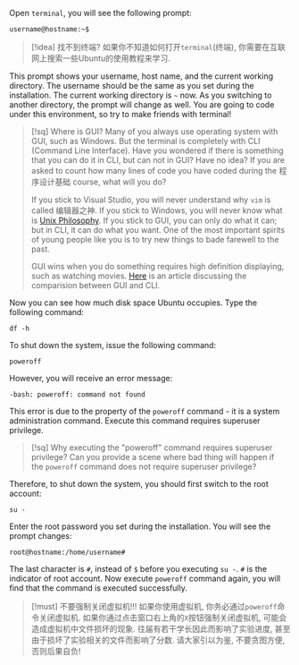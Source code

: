 Open `terminal`, you will see the following prompt:

```
username@hostname:~$
```

>[!idea] 找不到终端?
>如果你不知道如何打开`terminal`(终端), 你需要在互联网上搜索一些Ubuntu的使用教程来学习.

This prompt shows your username, host name, and the current working directory. The username should be the same as you set during the installation. The current working directory is `~` now. As you switching to another directory, the prompt will change as well. You are going to code under this environment, so try to make friends with terminal!

>[!sq] Where is GUI?
>Many of you always use operating system with GUI, such as Windows. But the terminal is completely with CLI (Command Line Interface). Have you wondered if there is something that you can do it in CLI, but can not in GUI? Have no idea? If you are asked to count how many lines of code you have coded during the 程序设计基础 course, what will you do?
>
>If you stick to Visual Studio, you will never understand why `vim` is called 编辑器之神. If you stick to Windows, you will never know what is [Unix Philosophy](http://en.wikipedia.org/wiki/Unix_philosophy). If you stick to GUI, you can only do what it can; but in CLI, it can do what you want. One of the most important spirits of young people like you is to try new things to bade farewell to the past.
>
>GUI wins when you do something requires high definition displaying, such as watching movies. [Here](http://www.computerhope.com/issues/ch000619.htm) is an article discussing the comparision between GUI and CLI.

Now you can see how much disk space Ubuntu occupies. Type the following command:

```
df -h
```

To shut down the system, issue the following command:

```
poweroff
```

However, you will receive an error message:

```
-bash: poweroff: command not found
```

This error is due to the property of the `poweroff` command - it is a system administration command. Execute this command requires superuser privilege.

>[!sq] Why executing the "poweroff" command requires superuser privilege?
>Can you provide a scene where bad thing will happen if the `poweroff` command does not require superuser privilege?

Therefore, to shut down the system, you should first switch to the root account:

```
su -
```

Enter the root password you set during the installation. You will see the prompt changes:

```
root@hostname:/home/username#
```

The last character is `#`, instead of `$` before you executing `su -`. `#` is the indicator of root account. Now execute `poweroff` command again, you will find that the command is executed successfully.

>[!must] 不要强制关闭虚拟机!!!
>如果你使用虚拟机, 你务必通过`poweroff`命令关闭虚拟机. 如果你通过点击窗口右上角的`X`按钮强制关闭虚拟机, 可能会造成虚拟机中文件损坏的现象. 往届有若干学长因此而影响了实验进度, 甚至由于损坏了实验相关的文件而影响了分数. 请大家引以为鉴, 不要贪图方便, 否则后果自负!

